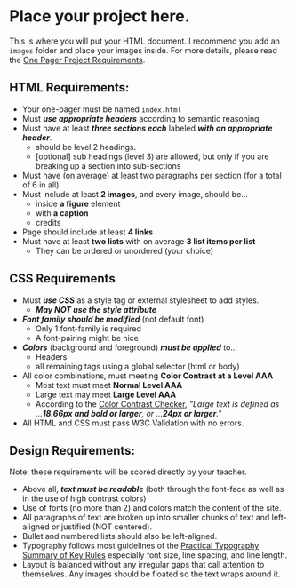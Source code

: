 # Place your project here.
This is where you will put your HTML document.
I recommend you add an `images` folder and place your images inside.
For more details, please read the [One Pager Project Requirements](../README.md).

## HTML Requirements:
* Your one-pager must be named `index.html`
* Must ***use appropriate headers*** according to semantic reasoning
* Must have at least ***three sections each*** labeled ***with an appropriate header***.
    - should be level 2 headings.
    - [optional] sub headings (level 3) are allowed, but only if you are breaking up a section into sub-sections
* Must have (on average) at least two paragraphs per section (for a total of 6 in all).
* Must include at least **2 images**, and every image, should be...
    - inside **a figure** element
    - with **a caption**
    - credits
* Page should include at least **4 links**
* Must have at least **two lists** with on average **3 list items per list**
    - They can be ordered or unordered (your choice)

## CSS Requirements
* Must ***use CSS*** as a style tag or external stylesheet to add styles.
    - ***May NOT use the style attribute***
* ***Font family should be modified*** (not default font)
    - Only 1 font-family is required
    - A font-pairing might be nice
* ***Colors*** (background and foreground) ***must be applied*** to...
    - Headers
    - all remaining tags using a global selector (html or body)
* All color combinations, must meeting **Color Contrast at a Level AAA**
    - Most text must meet **Normal Level AAA**
    - Large text may meet **Large Level AAA**
    - According to the [Color Contrast Checker](), *"Large text is defined as ...**18.66px and bold or larger**, or ...**24px or larger**."*
* All HTML and CSS must pass W3C Validation with no errors.

## Design Requirements:
Note: these requirements will be scored directly by your teacher.
* Above all, ***text must be readable*** (both through the font-face as well as in the use of high contrast colors)
* Use of fonts (no more than 2) and colors match the content of the site.
* All paragraphs of text are broken up into smaller chunks of text and  left-aligned or justified (NOT centered).
* Bullet and numbered lists should also be left-aligned.
* Typography follows most guidelines of the [Practical Typography Summary of Key Rules](https://practicaltypography.com/summary-of-key-rules.html) especially font size, line spacing, and line length.
* Layout is balanced without any irregular gaps that call attention to themselves. Any images should be floated so the text wraps around it.
